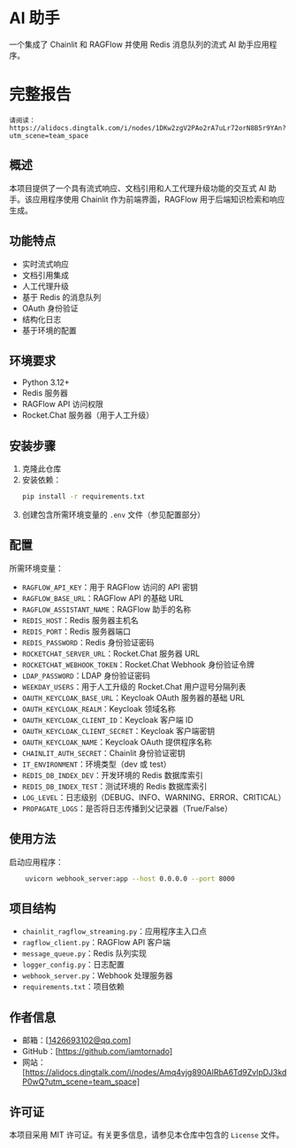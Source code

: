 ﻿# AI 助手

一个集成了 Chainlit 和 RAGFlow 并使用 Redis 消息队列的流式 AI 助手应用程序。

# 完整报告
    请阅读：https://alidocs.dingtalk.com/i/nodes/1DKw2zgV2PAo2rA7uLr72orN8B5r9YAn?utm_scene=team_space

## 概述
本项目提供了一个具有流式响应、文档引用和人工代理升级功能的交互式 AI 助手。该应用程序使用 Chainlit 作为前端界面，RAGFlow 用于后端知识检索和响应生成。

## 功能特点
- 实时流式响应
- 文档引用集成
- 人工代理升级
- 基于 Redis 的消息队列
- OAuth 身份验证
- 结构化日志
- 基于环境的配置

## 环境要求
- Python 3.12+ 
- Redis 服务器
- RAGFlow API 访问权限
- Rocket.Chat 服务器（用于人工升级）

## 安装步骤
1. 克隆此仓库
2. 安装依赖：
   ```bash
   pip install -r requirements.txt
   ```
3. 创建包含所需环境变量的 `.env` 文件（参见配置部分）

## 配置
所需环境变量：
- `RAGFLOW_API_KEY`：用于 RAGFlow 访问的 API 密钥
- `RAGFLOW_BASE_URL`：RAGFlow API 的基础 URL
- `RAGFLOW_ASSISTANT_NAME`：RAGFlow 助手的名称
- `REDIS_HOST`：Redis 服务器主机名
- `REDIS_PORT`：Redis 服务器端口
- `REDIS_PASSWORD`：Redis 身份验证密码
- `ROCKETCHAT_SERVER_URL`：Rocket.Chat 服务器 URL
- `ROCKETCHAT_WEBHOOK_TOKEN`：Rocket.Chat Webhook 身份验证令牌
- `LDAP_PASSWORD`：LDAP 身份验证密码
- `WEEKDAY_USERS`：用于人工升级的 Rocket.Chat 用户逗号分隔列表
- `OAUTH_KEYCLOAK_BASE_URL`：Keycloak OAuth 服务器的基础 URL
- `OAUTH_KEYCLOAK_REALM`：Keycloak 领域名称
- `OAUTH_KEYCLOAK_CLIENT_ID`：Keycloak 客户端 ID
- `OAUTH_KEYCLOAK_CLIENT_SECRET`：Keycloak 客户端密钥
- `OAUTH_KEYCLOAK_NAME`：Keycloak OAuth 提供程序名称
- `CHAINLIT_AUTH_SECRET`：Chainlit 身份验证密钥
- `IT_ENVIRONMENT`：环境类型（dev 或 test）
- `REDIS_DB_INDEX_DEV`：开发环境的 Redis 数据库索引
- `REDIS_DB_INDEX_TEST`：测试环境的 Redis 数据库索引
- `LOG_LEVEL`：日志级别（DEBUG、INFO、WARNING、ERROR、CRITICAL）
- `PROPAGATE_LOGS`：是否将日志传播到父记录器（True/False）

## 使用方法
启动应用程序：
```bash
    uvicorn webhook_server:app --host 0.0.0.0 --port 8000
```

## 项目结构
- `chainlit_ragflow_streaming.py`：应用程序主入口点
- `ragflow_client.py`：RAGFlow API 客户端
- `message_queue.py`：Redis 队列实现
- `logger_config.py`：日志配置
- `webhook_server.py`：Webhook 处理服务器
- `requirements.txt`：项目依赖

## 作者信息

- 邮箱：[1426693102@qq.com]
- GitHub：[https://github.com/iamtornado]
- 网站：[https://alidocs.dingtalk.com/i/nodes/Amq4vjg890AlRbA6Td9ZvlpDJ3kdP0wQ?utm_scene=team_space]

## 许可证
本项目采用 MIT 许可证。有关更多信息，请参见本仓库中包含的 `License` 文件。